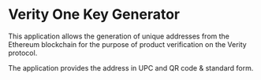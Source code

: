 # Verity One Key Generator

This application allows the generation of unique addresses from the Ethereum blockchain
for the purpose of product verification on the Verity protocol.

The application provides the address in UPC and QR code & standard form. 